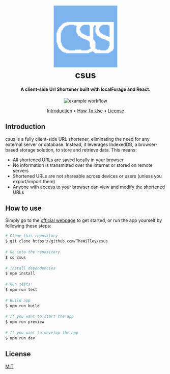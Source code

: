 <h1 align="center">
  <br>
  <img src="csus.png" alt="csus" width="200">
  <br>
  csus
  <br>
</h1>

<h4 align="center">A client-side Url Shortener built with localForage and React.
</h4>

<p align="center">
  <img src="https://github.com/TheWilley/csus/actions/workflows/main.yml/badge.svg" alt="example workflow">
</p>

<p align="center">
  <a href="#introduction">Introduction</a> •
  <a href="#how-to-use">How To Use</a> •
  <a href="#license">License</a>
</p>

## Introduction

csus is a fully client-side URL shortener, eliminating the need for any external server or database. Instead, it leverages IndexedDB, a browser-based storage solution, to store and retrieve data. This means:

- All shortened URLs are saved locally in your browser
- No information is transmitted over the internet or stored on remote servers
- Shortened URLs are not shareable across devices or users (unless you export/import them)
- Anyone with access to your browser can view and modify the shortened URLs

## How to use

Simply go to the [official webpage](https://thewilley.github.io/csus/) to get started, or run the app yourself by following these steps:

```bash
# Clone this repository
$ git clone https://github.com/TheWilley/csus

# Go into the repository
$ cd csus

# Install dependencies
$ npm install

# Run tests
$ npm run test

# Build app
$ npm run build

# If you want to start the app
$ npm run preview

# If you want to develop the app
$ npm run dev
```

## License

[MIT](https://github.com/TheWilley/csus/blob/main/LICENSE)
